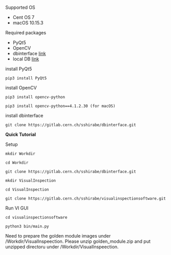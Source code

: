 Supported OS

- Cent OS 7
- macOS 10.15.3

Required packages

- PyQt5
- OpenCV
- dbinterface [link](https://gitlab.cern.ch/sshirabe/dbinterface)
- local DB [link](https://localdb-docs.readthedocs.io/en/master/)

install PyQt5

    pip3 install PyQt5

install OpenCV

    pip3 install opencv-python

    pip3 install opencv-python==4.1.2.30 (for macOS)

install dbinterface

    git clone https://gitlab.cern.ch/sshirabe/dbinterface.git

**Quick Tutorial**

Setup

    mkdir Workdir

    cd Workdir

    git clone https://gitlab.cern.ch/sshirabe/dbinterface.git

    mkdir VisualInspection

    cd VisualInspection

    git clone https://gitlab.cern.ch/sshirabe/visualinspectionsoftware.git

Run VI GUI

    cd visualinspectionsoftware

    python3 bin/main.py

Need to prepare the golden module images under /Workdir/VisualInspeection.
Please unzip golden_module.zip and put unzipped directoru under
/Workdir/VisualInspeection.
